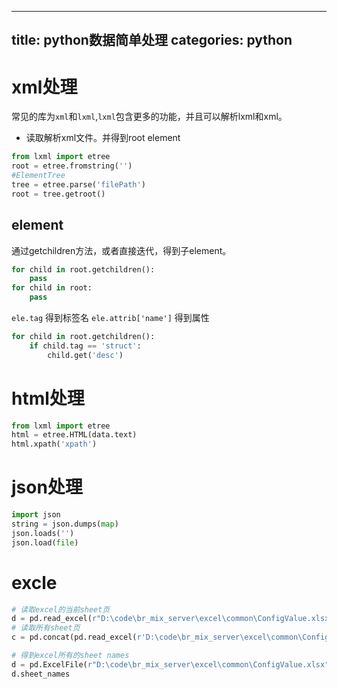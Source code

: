 
---
title: python数据简单处理
categories: python
---
# xml处理

常见的库为`xml`和`lxml`,`lxml`包含更多的功能，并且可以解析lxml和xml。

- 读取解析xml文件。并得到root element
```python
from lxml import etree
root = etree.fromstring('')
#ElementTree
tree = etree.parse('filePath')
root = tree.getroot()
```

## element

通过getchildren方法，或者直接迭代，得到子element。

```python
for child in root.getchildren():
    pass
for child in root:
    pass
```

`ele.tag` 得到标签名
`ele.attrib['name']`  得到属性

```python
for child in root.getchildren():
    if child.tag == 'struct':
        child.get('desc')
```


# html处理

```python
from lxml import etree
html = etree.HTML(data.text)
html.xpath('xpath')
```


# json处理

```python
import json
string = json.dumps(map)
json.loads('')
json.load(file)
```

# excle
```python
# 读取excel的当前sheet页
d = pd.read_excel(r"D:\code\br_mix_server\excel\common\ConfigValue.xlsx",sheet_name='任务',skiprows=5)
# 读取所有sheet页
c = pd.concat(pd.read_excel(r'D:\code\br_mix_server\excel\common\ConfigValue.xlsx',sheet_name=None))

# 得到excel所有的sheet names
d = pd.ExcelFile(r"D:\code\br_mix_server\excel\common\ConfigValue.xlsx")
d.sheet_names
```